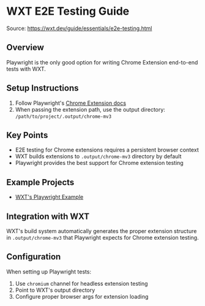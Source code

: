 # WXT E2E Testing Guide

Source: https://wxt.dev/guide/essentials/e2e-testing.html

## Overview

Playwright is the only good option for writing Chrome Extension end-to-end tests with WXT.

## Setup Instructions

1. Follow Playwright's [Chrome Extension docs](https://playwright.dev/docs/chrome-extensions)
2. When passing the extension path, use the output directory: `/path/to/project/.output/chrome-mv3`

## Key Points

- E2E testing for Chrome extensions requires a persistent browser context
- WXT builds extensions to `.output/chrome-mv3` directory by default
- Playwright provides the best support for Chrome extension testing

## Example Projects

- [WXT's Playwright Example](https://github.com/wxt-dev/examples/tree/main/examples/playwright-e2e-testing)

## Integration with WXT

WXT's build system automatically generates the proper extension structure in `.output/chrome-mv3` that Playwright expects for Chrome extension testing.

## Configuration

When setting up Playwright tests:

1. Use `chromium` channel for headless extension testing
2. Point to WXT's output directory
3. Configure proper browser args for extension loading

